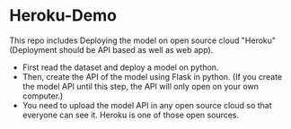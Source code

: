 # Heroku-Demo

This repo includes Deploying the model on  open source cloud  "Heroku" (Deployment should be API based as well as web app).
- First read the dataset and deploy a model on python.
- Then, create the API of the model using Flask in python. (If you create the model API until this step, the API will only open on your own computer.)
- You need to upload the model API in any open source cloud so that everyone can see it. Heroku is one of those open sources.
